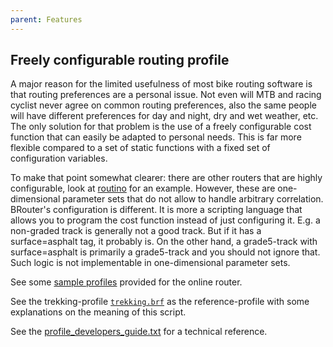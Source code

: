 ```yaml
---
parent: Features
---
```


## Freely configurable routing profile

A major reason for the limited usefulness of most bike routing software is that
routing preferences are a personal issue. Not even will MTB and racing cyclist
never agree on common routing preferences, also the same people will have
different preferences for day and night, dry and wet weather, etc. The only
solution for that problem is the use of a freely configurable cost function that
can easily be adapted to personal needs. This is far more flexible compared to a
set of static functions with a fixed set of configuration variables.

To make that point somewhat clearer: there are other routers that are highly
configurable, look at [routino](http://www.routino.org/uk/router.html) for an
example. However, these are one-dimensional parameter sets that do not allow to
handle arbitrary correlation. BRouter's configuration is different. It is more a
scripting language that allows you to program the cost function instead of just
configuring it. E.g. a non-graded track is generally not a good track. But if it
has a surface=asphalt tag, it probably is. On the other hand, a grade5-track
with surface=asphalt is primarily a grade5-track and you should not ignore that.
Such logic is not implementable in one-dimensional parameter sets.

See some [sample profiles](profiles2) provided for the online router.

See the trekking-profile [`trekking.brf`](profiles2/trekking.brf) as the
reference-profile with some explanations on the meaning of this script.

See the [profile_developers_guide.txt](profile_developers_guide.txt) for a
technical reference.
